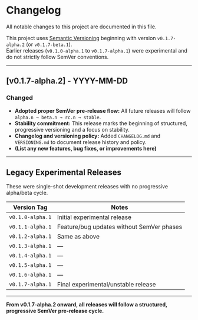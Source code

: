 # Changelog

All notable changes to this project are documented in this file.

This project uses [Semantic Versioning](https://semver.org/) beginning with version `v0.1.7-alpha.2` (or `v0.1.7-beta.1`).  
Earlier releases (`v0.1.0-alpha.1` to `v0.1.7-alpha.1`) were experimental and do not strictly follow SemVer conventions.

---

## [v0.1.7-alpha.2] - YYYY-MM-DD

### Changed

- **Adopted proper SemVer pre-release flow:** All future releases will follow `alpha.n → beta.n → rc.n → stable`.
- **Stability commitment:** This release marks the beginning of structured, progressive versioning and a focus on stability.
- **Changelog and versioning policy:** Added `CHANGELOG.md` and `VERSIONING.md` to document release history and policy.
- **(List any new features, bug fixes, or improvements here)**

---

## Legacy Experimental Releases

These were single-shot development releases with no progressive alpha/beta cycle.

| Version Tag      | Notes                                     |
| ---------------- | ----------------------------------------- |
| `v0.1.0-alpha.1` | Initial experimental release              |
| `v0.1.1-alpha.1` | Feature/bug updates without SemVer phases |
| `v0.1.2-alpha.1` | Same as above                             |
| `v0.1.3-alpha.1` | —                                         |
| `v0.1.4-alpha.1` | —                                         |
| `v0.1.5-alpha.1` | —                                         |
| `v0.1.6-alpha.1` | —                                         |
| `v0.1.7-alpha.1` | Final experimental/unstable release       |

---

**From v0.1.7-alpha.2 onward, all releases will follow a structured, progressive SemVer pre-release cycle.**
